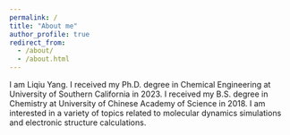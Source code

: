 ```yaml
---
permalink: /
title: "About me"
author_profile: true
redirect_from: 
  - /about/
  - /about.html
---
```


I am Liqiu Yang. I received my Ph.D. degree in Chemical Engineering at University of Southern California in 2023. I received my B.S. degree in Chemistry at University of Chinese Academy of Science in 2018. I am interested in a variety of topics related to molecular dynamics simulations and electronic structure calculations.  
